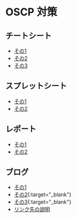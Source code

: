 # OSCP 対策
## チートシート
- [その1](https://github.com/camercu/oscp-prep/blob/main/CHEATSHEET.md)
- [その2](https://github.com/xsudoxx/OSCP/blob/main/README.md)
- [その3](https://laysakura.notion.site/PEN-200-OSCP-Cheat-Sheet-46c32d0d33954262b1a2e825e03e7e33)

## スプレットシート
- [その1](https://docs.google.com/spreadsheets/d/13g6RFbaS-5KJcETONOSSV7vNSh9OXCgbNak8WM2H1A0/edit?gid=1858408689#gid=1858408689)
- [その2](https://docs.google.com/spreadsheets/d/1jDu6jmv_8evaS4h8wUvpjlM4IePn_VOkSIXdRnOi3X0/edit?gid=1414956906#gid=1414956906)

## レポート
- [その1](https://github.com/noraj/OSCP-Exam-Report-Template-Markdown)
- [その2](https://github.com/Syslifters/sysreptor)

## ブログ
- [その1](https://www.leon-tec.co.jp/blog/11450/)
- [その2](https://qiita.com/2MB/items/608e4b3a9ea89d0cbfad){:target="_blank"}
- [その3](https://laysakura.github.io/2024/06/17/oscp/){:target="_blank"}
- <a href="URL" target="_blank" rel="noopener noreferrer">リンク先の説明</a>
